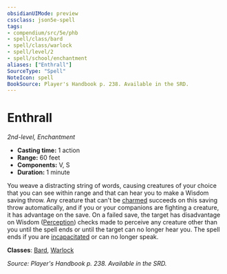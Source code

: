 ```yaml
---
obsidianUIMode: preview
cssclass: json5e-spell
tags:
- compendium/src/5e/phb
- spell/class/bard
- spell/class/warlock
- spell/level/2
- spell/school/enchantment
aliases: ["Enthrall"]
SourceType: "Spell"
NoteIcon: spell
BookSource: Player's Handbook p. 238. Available in the SRD.
---
```

# Enthrall
*2nd-level, Enchantment*  

- **Casting time:** 1 action
- **Range:** 60 feet
- **Components:** V, S
- **Duration:** 1 minute

You weave a distracting string of words, causing creatures of your choice that you can see within range and that can hear you to make a Wisdom saving throw. Any creature that can't be [charmed](/3-Mechanics/CLI/rules/conditions.md#charmed) succeeds on this saving throw automatically, and if you or your companions are fighting a creature, it has advantage on the save. On a failed save, the target has disadvantage on Wisdom ([Perception](/3-Mechanics/CLI/rules/skills.md#Perception)) checks made to perceive any creature other than you until the spell ends or until the target can no longer hear you. The spell ends if you are [incapacitated](/3-Mechanics/CLI/rules/conditions.md#incapacitated) or can no longer speak.

**Classes**: [Bard](/3-Mechanics/CLI/classes/bard.md), [Warlock](/3-Mechanics/CLI/classes/warlock.md)

*Source: Player's Handbook p. 238. Available in the SRD.*